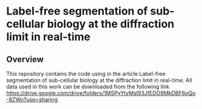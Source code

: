 # Label-free segmentation of sub-cellular biology at the diffraction limit in real-time

## Overview

This repository contains the code using in the article Label-free segmentation of sub-cellular biology at the diffraction limit in real-time. All data used in this work can be downloaded from the following link 
https://drive.google.com/drive/folders/1MSPyYtvMsl93JfEDO9MkDBF6oQo-8ZWo?usp=sharing
